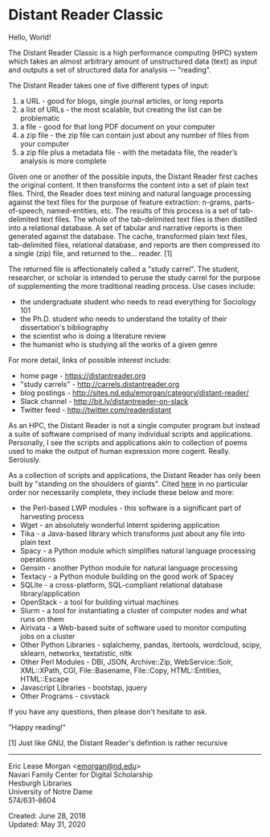 # Distant Reader Classic

Hello, World!

The Distant Reader Classic is a high performance computing (HPC) system which takes an almost arbitrary amount of unstructured data (text) as input and outputs a set of structured data for analysis -- "reading".

The Distant Reader takes one of five different types of input:

   1. a URL - good for blogs, single journal articles, or long reports
   2. a list of URLs - the most scalable, but creating the list can be problematic
   3. a file - good for that long PDF document on your computer
   4. a zip file - the zip file can contain just about any number of files from your computer
   5. a zip file plus a metadata file - with the metadata file, the reader’s analysis is more complete
   
Given one or another of the possible inputs, the Distant Reader first caches the original content. It then transforms the content into a set of plain text files. Third, the Reader does text mining and natural language processing against the text files for the purpose of feature extraction: n-grams, parts-of-speech, named-entities, etc. The results of this process is a set of tab-delimited text files. The whole of the tab-delimited text files is then distilled into a relational database. A set of tabular and narrative reports is then generated against the database. The cache, transformed plain text files, tab-delimited files, relational database, and reports are then compressed ito a single (zip) file, and returned to the... reader. [1]

The returned file is affectionately called a "study carrel".  The student, researcher, or scholar is intended to peruse the study carrel for the purpose of supplementing the more traditional reading process. Use cases include:

   * the undergraduate student who needs to read everything for Sociology 101
   * the Ph.D. student who needs to understand the totality of their dissertation's bibliography
   * the scientist who is doing a literature review
   * the humanist who is studying all the works of a given genre

For more detail, links of possible interest include:

  * home page - https://distantreader.org
  * "study carrels" - http://carrels.distantreader.org
  * blog postings - http://sites.nd.edu/emorgan/category/distant-reader/
  * Slack channel - http://bit.ly/distantreader-on-slack
  * Twitter feed - http://twitter.com/readerdistant

As an HPC, the Distant Reader is not a single computer program but instead a suite of software comprised of many individual scripts and applications. Personally, I see the scripts and applications akin to collection of poems used to make the output of human expression more cogent. Really. Seroiusly.

As a collection of scripts and applications, the Distant Reader has only been built by "standing on the shoulders of giants". Cited [here](https://distantreader.org/software-reference/) in no particular order nor necessarily complete, they include these below and more:

   * the Perl-based LWP modules - this software is a significant part of harvesting process
   * Wget - an absolutely wonderful Internt spidering application
   * Tika - a Java-based library which transforms just about any file into plain text
   * Spacy - a Python module which simplifies natural language processing operations
   * Gensim - another Python module for natural language processing
   * Textacy - a Python module building on the good work of Spacey
   * SQLite - a cross-platform, SQL-compliant relational database library/application
   * OpenStack - a tool for building virtual machines
   * Slurm - a tool for instantiating a cluster of computer nodes and what runs on them
   * Airivata - a Web-based suite of software used to monitor computing jobs on a cluster
   * Other Python Libraries - sqlalchemy, pandas, itertools, wordcloud, scipy, sklearn, networkx, textatistic, nltk
   * Other Perl Modules - DBI, JSON, Archive::Zip, WebService::Solr, XML::XPath, CGI, File::Basename, File::Copy, HTML::Entities, HTML::Escape
   * Javascript Libraries - bootstap, jquery 
   * Other Programs - csvstack

If you have any questions, then please don't hesitate to ask.

"Happy reading!"

[1] Just like GNU, the Distant Reader's defintion is rather recursive

--- 
Eric Lease Morgan &lt;emorgan@nd.edu&gt;   
Navari Family Center for Digital Scholarship   
Hesburgh Libraries   
University of Notre Dame   
574/631-8604

Created: June 28, 2018   
Updated: May 31, 2020



